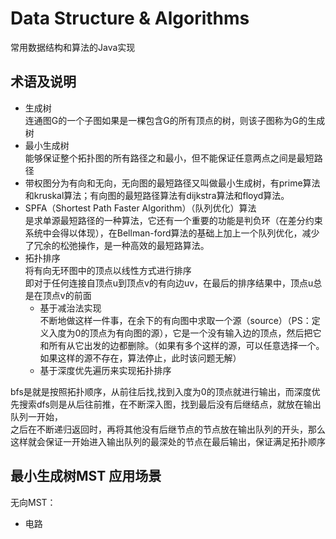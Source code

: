 # Data Structure & Algorithms
常用数据结构和算法的Java实现  

## 术语及说明
- 生成树  
连通图G的一个子图如果是一棵包含G的所有顶点的树，则该子图称为G的生成树 
- 最小生成树  
能够保证整个拓扑图的所有路径之和最小，但不能保证任意两点之间是最短路径
- 带权图分为有向和无向，无向图的最短路径又叫做最小生成树，有prime算法和kruskal算法；有向图的最短路径算法有dijkstra算法和floyd算法。
- SPFA（Shortest Path Faster Algorithm）（队列优化）算法  
是求单源最短路径的一种算法，它还有一个重要的功能是判负环（在差分约束系统中会得以体现），在Bellman-ford算法的基础上加上一个队列优化，减少了冗余的松弛操作，是一种高效的最短路算法。
- 拓扑排序  
将有向无环图中的顶点以线性方式进行排序    
即对于任何连接自顶点u到顶点v的有向边uv，在最后的排序结果中，顶点u总是在顶点v的前面
    - 基于减治法实现  
      不断地做这样一件事，在余下的有向图中求取一个源（source）（PS：定义入度为0的顶点为有向图的源），它是一个没有输入边的顶点，然后把它和所有从它出发的边都删除。（如果有多个这样的源，可以任意选择一个。如果这样的源不存在，算法停止，此时该问题无解）  
    - 基于深度优先遍历来实现拓扑排序   
     
bfs是就是按照拓扑顺序，从前往后找,找到入度为0的顶点就进行输出，而深度优先搜索dfs则是从后往前推，在不断深入图，找到最后没有后继结点，就放在输出队列一开始，  
之后在不断递归返回时，再将其他没有后继节点的节点放在输出队列的开头，那么这样就会保证一开始进入输出队列的最深处的节点在最后输出，保证满足拓扑顺序

## 最小生成树MST 应用场景

无向MST：
- 电路


 
